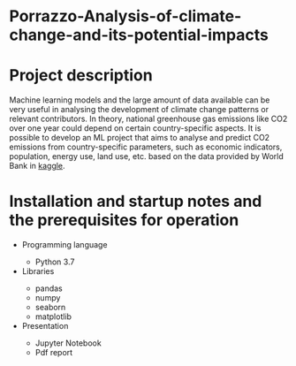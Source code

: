 # Porrazzo-Analysis-of-climate-change-and-its-potential-impacts 
# Project description
Machine learning models and the large amount of data available can be very useful in analysing the development of climate change patterns or relevant contributors. In theory, national greenhouse gas emissions like CO2 over one year could depend on certain country-specific aspects. It is possible to develop an ML project that aims to analyse and predict CO2 emissions from country-specific parameters, such as economic indicators, population, energy use, land use, etc. based on the data provided by World Bank in [kaggle](https://www.kaggle.com/datasets/theworldbank/world-bank-climate-change-data). 

# Installation and startup notes and the prerequisites for operation

<ul>
  <li>Programming language</li>
   <ul>
     <li> Python 3.7 </li>
   </ul>
  <li>Libraries</li> 
   <ul>
     <li> pandas </li>
    <li> numpy  </li>
    <li>  seaborn </li>
    <li>  matplotlib </li>
   </ul>
  <li>Presentation</li>
   <ul>
     <li>Jupyter Notebook</li>
    <li> Pdf report </li>
  </ul>
</ul> 

